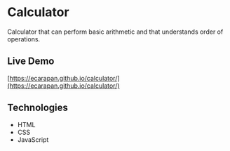 # Calculator

Calculator that can perform basic arithmetic and that understands order of operations.

## Live Demo
[https://ecarapan.github.io/calculator/](https://ecarapan.github.io/calculator/)

## Technologies
- HTML
- CSS
- JavaScript
